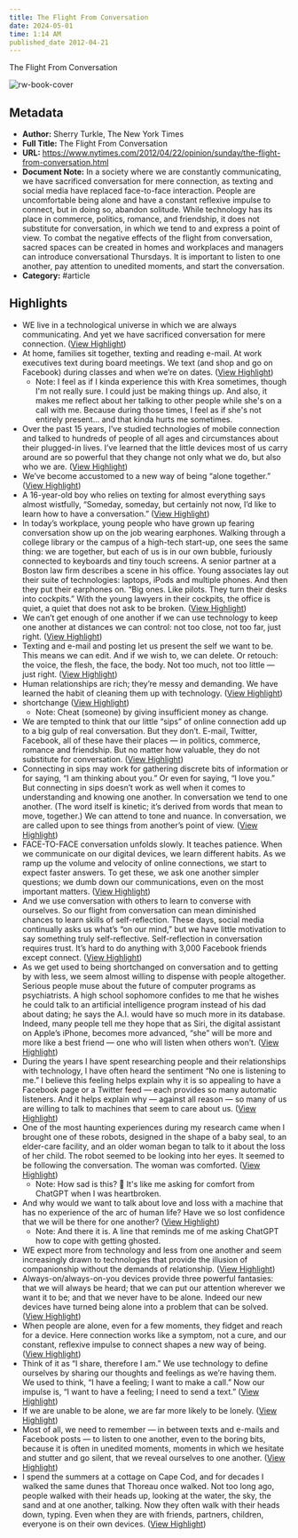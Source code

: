 ```yaml
---
title: The Flight From Conversation
date: 2024-05-01
time: 1:14 AM
published_date 2012-04-21
---
```

The Flight From Conversation

![rw-book-cover](https://static01.nyt.com/images/2012/04/22/opinion/22turkle-web/22turkle-web-articleLarge.jpg?year=2012&h=400&w=600&s=9665028550c8ed126bc13497e96c685cf46a81def290d0883fa74bb9fb068098&k=ZQJBKqZ0VN)

## Metadata
- **Author:** Sherry Turkle, The New York Times
- **Full Title:** The Flight From Conversation
- **URL:** https://www.nytimes.com/2012/04/22/opinion/sunday/the-flight-from-conversation.html
- **Document Note:** In a society where we are constantly communicating, we have sacrificed conversation for mere connection, as texting and social media have replaced face-to-face interaction. People are uncomfortable being alone and have a constant reflexive impulse to connect, but in doing so, abandon solitude. While technology has its place in commerce, politics, romance, and friendship, it does not substitute for conversation, in which we tend to and express a point of view. To combat the negative effects of the flight from conversation, sacred spaces can be created in homes and workplaces and managers can introduce conversational Thursdays. It is important to listen to one another, pay attention to unedited moments, and start the conversation.
- **Category:** #article

## Highlights
- WE live in a technological universe in which we are always communicating. And yet we have sacrificed conversation for mere connection. ([View Highlight](https://read.readwise.io/read/01h11jsjr22krq006jb8j55c1y))
- At home, families sit together, texting and reading e-mail. At work executives text during board meetings. We text (and shop and go on Facebook) during classes and when we’re on dates. ([View Highlight](https://read.readwise.io/read/01h11jw4j8b0tbeck9y81mvncq))
    - Note: I feel as if I kinda experience this with Krea sometimes, though I'm not really sure. I could just be making things up. And also, it makes me reflect about her talking to other people while she's on a call with me. Because during those times, I feel as if she's not entirely present... and that kinda hurts me sometimes.
- Over the past 15 years, I’ve studied technologies of mobile connection and talked to hundreds of people of all ages and circumstances about their plugged-in lives. I’ve learned that the little devices most of us carry around are so powerful that they change not only what we do, but also who we are. ([View Highlight](https://read.readwise.io/read/01h11jytgm74gr5sj4bbv104xh))
- We’ve become accustomed to a new way of being “alone together.” ([View Highlight](https://read.readwise.io/read/01h11jzndyyv1rd3zwb7bmavrk))
- A 16-year-old boy who relies on texting for almost everything says almost wistfully, “Someday, someday, but certainly not now, I’d like to learn how to have a conversation.” ([View Highlight](https://read.readwise.io/read/01h11k1vzndxnfe0wkpby36n41))
- In today’s workplace, young people who have grown up fearing conversation show up on the job wearing earphones. Walking through a college library or the campus of a high-tech start-up, one sees the same thing: we are together, but each of us is in our own bubble, furiously connected to keyboards and tiny touch screens. A senior partner at a Boston law firm describes a scene in his office. Young associates lay out their suite of technologies: laptops, iPods and multiple phones. And then they put their earphones on. “Big ones. Like pilots. They turn their desks into cockpits.” With the young lawyers in their cockpits, the office is quiet, a quiet that does not ask to be broken. ([View Highlight](https://read.readwise.io/read/01h11k5e63g5vcxzqfm9ckxkyt))
- We can’t get enough of one another if we can use technology to keep one another at distances we can control: not too close, not too far, just right. ([View Highlight](https://read.readwise.io/read/01h11k7e8gwfpm9vjypx9gk07a))
- Texting and e-mail and posting let us present the self we want to be. This means we can edit. And if we wish to, we can delete. Or retouch: the voice, the flesh, the face, the body. Not too much, not too little — just right. ([View Highlight](https://read.readwise.io/read/01h11k7hb35qyff14kf1b48gjq))
- Human relationships are rich; they’re messy and demanding. We have learned the habit of cleaning them up with technology. ([View Highlight](https://read.readwise.io/read/01h11k92x8px6bwxcsd2vde1gy))
- shortchange ([View Highlight](https://read.readwise.io/read/01h11k8kv7wbckjy7459vktpf7))
    - Note: Cheat (someone) by giving insufficient money as change.
- We are tempted to think that our little “sips” of online connection add up to a big gulp of real conversation. But they don’t. E-mail, Twitter, Facebook, all of these have their places — in politics, commerce, romance and friendship. But no matter how valuable, they do not substitute for conversation. ([View Highlight](https://read.readwise.io/read/01h11kae27g2rhwwy0pdrf4w6r))
- Connecting in sips may work for gathering discrete bits of information or for saying, “I am thinking about you.” Or even for saying, “I love you.” But connecting in sips doesn’t work as well when it comes to understanding and knowing one another. In conversation we tend to one another. (The word itself is kinetic; it’s derived from words that mean to move, together.) We can attend to tone and nuance. In conversation, we are called upon to see things from another’s point of view. ([View Highlight](https://read.readwise.io/read/01h11kcf28zj3g2y1jf8sw6rjn))
- FACE-TO-FACE conversation unfolds slowly. It teaches patience. When we communicate on our digital devices, we learn different habits. As we ramp up the volume and velocity of online connections, we start to expect faster answers. To get these, we ask one another simpler questions; we dumb down our communications, even on the most important matters. ([View Highlight](https://read.readwise.io/read/01h11kf0rrvr4gh855whpf14d9))
- And we use conversation with others to learn to converse with ourselves. So our flight from conversation can mean diminished chances to learn skills of self-reflection. These days, social media continually asks us what’s “on our mind,” but we have little motivation to say something truly self-reflective. Self-reflection in conversation requires trust. It’s hard to do anything with 3,000 Facebook friends except connect. ([View Highlight](https://read.readwise.io/read/01h11kg373yyf1tf2b95cdk8na))
- As we get used to being shortchanged on conversation and to getting by with less, we seem almost willing to dispense with people altogether. Serious people muse about the future of computer programs as psychiatrists. A high school sophomore confides to me that he wishes he could talk to an artificial intelligence program instead of his dad about dating; he says the A.I. would have so much more in its database. Indeed, many people tell me they hope that as Siri, the digital assistant on Apple’s iPhone, becomes more advanced, “she” will be more and more like a best friend — one who will listen when others won’t. ([View Highlight](https://read.readwise.io/read/01h11knqrdcxgja0gqsyta1e7z))
- During the years I have spent researching people and their relationships with technology, I have often heard the sentiment “No one is listening to me.” I believe this feeling helps explain why it is so appealing to have a Facebook page or a Twitter feed — each provides so many automatic listeners. And it helps explain why — against all reason — so many of us are willing to talk to machines that seem to care about us. ([View Highlight](https://read.readwise.io/read/01h11kq3dzr65m72yqgybxxdb8))
- One of the most haunting experiences during my research came when I brought one of these robots, designed in the shape of a baby seal, to an elder-care facility, and an older woman began to talk to it about the loss of her child. The robot seemed to be looking into her eyes. It seemed to be following the conversation. The woman was comforted. ([View Highlight](https://read.readwise.io/read/01h11kqztnb9naem31gk37f4at))
    - Note: How sad is this? 🥺 It's like me asking for comfort from ChatGPT when I was heartbroken.
- And why would we want to talk about love and loss with a machine that has no experience of the arc of human life? Have we so lost confidence that we will be there for one another? ([View Highlight](https://read.readwise.io/read/01h11kt6zr9yfkxxjn750eb78r))
    - Note: And there it is. A line that reminds me of me asking ChatGPT how to cope with getting ghosted.
- WE expect more from technology and less from one another and seem increasingly drawn to technologies that provide the illusion of companionship without the demands of relationship. ([View Highlight](https://read.readwise.io/read/01h11kwe4s08xg49jcj8j3nq1v))
- Always-on/always-on-you devices provide three powerful fantasies: that we will always be heard; that we can put our attention wherever we want it to be; and that we never have to be alone. Indeed our new devices have turned being alone into a problem that can be solved. ([View Highlight](https://read.readwise.io/read/01h11kwg5ja3t59yeqatmj7pv0))
- When people are alone, even for a few moments, they fidget and reach for a device. Here connection works like a symptom, not a cure, and our constant, reflexive impulse to connect shapes a new way of being. ([View Highlight](https://read.readwise.io/read/01h11kxwc21vy8my7pqfftxhf7))
- Think of it as “I share, therefore I am.” We use technology to define ourselves by sharing our thoughts and feelings as we’re having them. We used to think, “I have a feeling; I want to make a call.” Now our impulse is, “I want to have a feeling; I need to send a text.” ([View Highlight](https://read.readwise.io/read/01h11kyd08cj5swaj2dj0d3j1h))
- If we are unable to be alone, we are far more likely to be lonely. ([View Highlight](https://read.readwise.io/read/01h11m007nsbnnpyn7y372w7ws))
- Most of all, we need to remember — in between texts and e-mails and Facebook posts — to listen to one another, even to the boring bits, because it is often in unedited moments, moments in which we hesitate and stutter and go silent, that we reveal ourselves to one another. ([View Highlight](https://read.readwise.io/read/01h11m26xg551j6t199fxc53ka))
- I spend the summers at a cottage on Cape Cod, and for decades I walked the same dunes that Thoreau once walked. Not too long ago, people walked with their heads up, looking at the water, the sky, the sand and at one another, talking. Now they often walk with their heads down, typing. Even when they are with friends, partners, children, everyone is on their own devices. ([View Highlight](https://read.readwise.io/read/01h11m3tg2qkbtxzn50djwp0dm))
